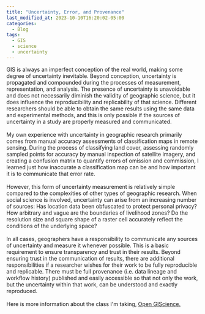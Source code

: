 ```yaml
---
title: "Uncertainty, Error, and Provenance"
last_modified_at: 2023-10-10T16:20:02-05:00
categories:
  - Blog
tags:
  - GIS
  - science
  - uncertainty
---
```


GIS is always an imperfect conception of the real world, making some degree of uncertainty inevitable.
Beyond conception, uncertainty is propagated and compounded during the processes of measurement, representation, and analysis.
The presence of uncertainty is unavoidable and does not necessarily diminish the validity of geographic science, but it does influence the reproducibility and replicability of that science.
Different researchers should be able to obtain the same results using the same data and experimental methods, and this is only possible if the sources of uncertainty in a study are properly measured and communicated.\
\
My own experience with uncertainty in geographic research primarily comes from manual accuracy assessments of classification maps in remote sensing.
During the process of classifying land cover, assessing randomly sampled points for accuracy by manual inspection of satellite imagery, and creating a confusion matrix to quantify errors of omission and commission, I learned just how inaccurate a classification map can be and how important it is to communicate that error rate.\
\
However, this form of uncertainty measurement is relatively simple compared to the complexities of other types of geographic research.
When social science is involved, uncertainty can arise from an increasing number of sources: Has location data been obfuscated to protect personal privacy?
How arbitrary and vague are the boundaries of livelihood zones? Do the resolution size and square shape of a raster cell accurately reflect the conditions of the underlying space?\
\
In all cases, geographers have a responsibility to communicate any sources of uncertainty and measure it whenever possible.
This is a basic requirement to ensure transparency and trust in their results.
Beyond ensuring trust in the communication of results, there are additional responsibilities if a researcher wishes for their work to be fully reproducible and replicable.
There must be full provenance (i.e. data lineage and workflow history) published and easily accessible so that not only the work, but the uncertainty within that work, can be understood and exactly reproduced.\
\
Here is more information about the class I'm taking, [Open GIScience.](http://opengisci.github.io)
